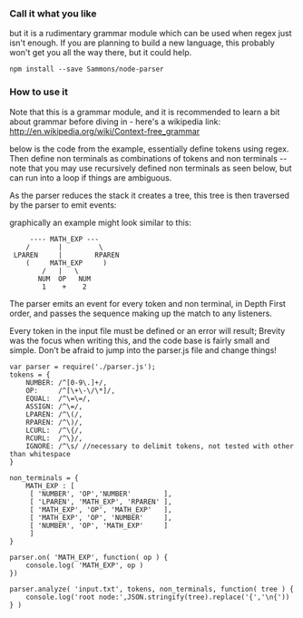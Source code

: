 ### Call it what you like

but it is a rudimentary grammar module which can be used when regex just isn't enough.
If you are planning to build a new language, this probably won't get you all the way there, but
it could help.

`npm install --save Sammons/node-parser`

### How to use it

Note that this is a grammar module, and it is recommended to learn a bit about grammar before diving in - here's a wikipedia link: http://en.wikipedia.org/wiki/Context-free_grammar

below is the code from the example, essentially define tokens using regex. Then define non terminals as combinations of tokens and non terminals -- note that you may use recursively defined non terminals as seen below, but can run into a loop if things are ambiguous.

As the parser reduces the stack it creates a tree, this tree is then traversed by the parser to emit events:

graphically an example might look similar to this:

         ---- MATH_EXP ---
        /       |         \
     LPAREN     |        RPAREN
        (     MATH_EXP     )
            /   |   \
           NUM  OP   NUM
            1    +    2
    
The parser emits an event for every token and non terminal, in Depth First order, and passes the sequence making up the match to any listeners.

Every token in the input file must be defined or an error will result; Brevity was the focus when writing this, and the code base is fairly small and simple. Don't be afraid to jump into the parser.js file and change things!

    var parser = require('./parser.js');
    tokens = {
	    NUMBER: /^[0-9\.]+/,
	    OP:     /^[\+\-\/\*]/,
	    EQUAL:  /^\=\=/,
	    ASSIGN: /^\=/,
	    LPAREN: /^\(/,
	    RPAREN: /^\)/,
	    LCURL:  /^\{/,
	    RCURL:  /^\}/,
	    IGNORE: /^\s/ //necessary to delimit tokens, not tested with other than whitespace
    }
    
    non_terminals = {
	    MATH_EXP : [ 
	     [ 'NUMBER', 'OP','NUMBER'        ],
	     [ 'LPAREN', 'MATH_EXP', 'RPAREN' ],
	     [ 'MATH_EXP', 'OP', 'MATH_EXP'   ],
	     [ 'MATH_EXP', 'OP', 'NUMBER'     ],
	     [ 'NUMBER', 'OP', 'MATH_EXP'     ] 
	     ]
    }
    
    parser.on( 'MATH_EXP', function( op ) {
	    console.log( 'MATH_EXP', op )
    })
    
    parser.analyze( 'input.txt', tokens, non_terminals, function( tree ) {
	    console.log('root node:',JSON.stringify(tree).replace('{','\n{'))
    } )
